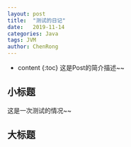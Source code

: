 ```yaml
---
layout: post
title:  "测试的日记"
date:   2019-11-14
categories: Java
tags: JVM
author: ChenRong
---
```


* content
{:toc}
这是Post的简介描述~~




## 小标题

这是一次测试的情况~~



## 大标题

